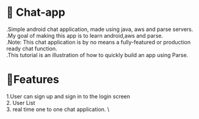 # 💬 Chat-app

.Simple android chat application, made using java, aws and parse servers. \
.My goal of making this app is to learn android,aws and parse. \
.Note: This chat application is by no means a fully-featured or production ready chat function. \
.This tutorial is an illustration of how to quickly build an app using Parse. 

# 📲Features
1.User can sign up and sign in to the login screen \
2. User List \
3. real time one to one chat application. \
